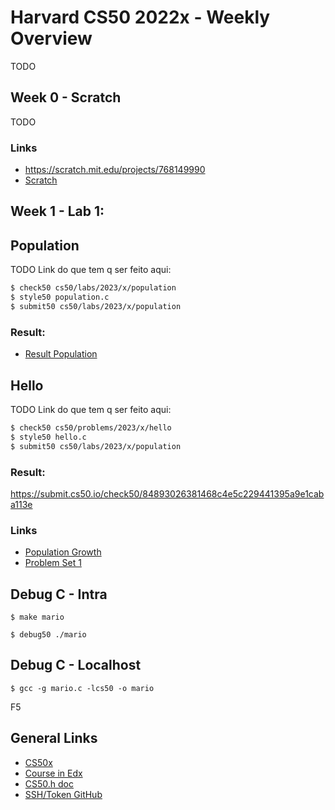 # Harvard CS50 2022x - Weekly Overview
TODO

## Week 0 - Scratch
TODO


### Links
* <a href="https://cs50.harvard.edu/x/2023/psets/0/scratch/">https://scratch.mit.edu/projects/768149990</a>
* <a href="https://cs50.harvard.edu/x/2023/psets/0/scratch/">Scratch</a>

## Week 1 - Lab 1:
## Population
TODO Link do que tem q ser feito aqui:

```Bash
$ check50 cs50/labs/2023/x/population
$ style50 population.c
$ submit50 cs50/labs/2023/x/population
```
### Result:
* <a href="https://submit.cs50.io/check50/9d35478136daaf81cda8d60bbb457eb901fbd249">Result Population</a>

## Hello
TODO Link do que tem q ser feito aqui:

```Bash
$ check50 cs50/problems/2023/x/hello
$ style50 hello.c
$ submit50 cs50/labs/2023/x/population
```
### Result:
https://submit.cs50.io/check50/84893026381468c4e5c229441395a9e1caba113e





### Links
* <a href="https://cs50.harvard.edu/x/2023/labs/1/">Population Growth</a>
* <a href="https://cs50.harvard.edu/x/2023/psets/1/">Problem Set 1</a>


## Debug C - Intra
`$ make mario`

`$ debug50 ./mario`

## Debug C - Localhost
`$ gcc -g mario.c -lcs50 -o mario`

F5


## General Links
* <a href="https://cs50.harvard.edu/x/2023/faqs/">CS50x</a>
* <a href="https://learning.edx.org/course/course-v1:HarvardX+CS50+X/home">Course in Edx</a>
* <a href="https://cs50.readthedocs.io/libraries/cs50/c/">CS50.h doc</a>
* <a href="https://cs50.readthedocs.io/github/">SSH/Token GitHub</a>
